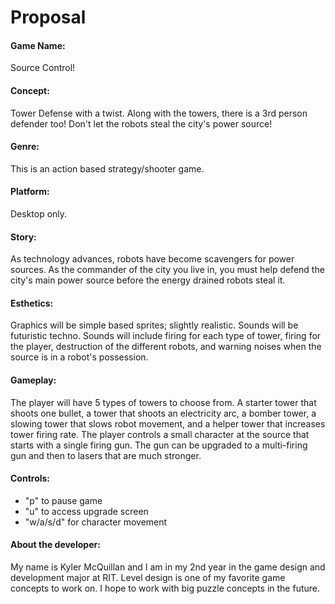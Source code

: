 Proposal
========

#### Game Name:

Source Control!

#### Concept:

Tower Defense with a twist. Along with the towers, there is a 3rd person defender too! Don't let the robots steal the city's power source!

#### Genre:

This is an action based strategy/shooter game.

#### Platform:

Desktop only.

#### Story:

As technology advances, robots have become scavengers for power sources. As the commander of the city you live in, you must help defend the city's main power source before the energy drained robots steal it.

#### Esthetics:

Graphics will be simple based sprites; slightly realistic. Sounds will be futuristic techno. Sounds will include firing for each type of tower, firing for the player, destruction of the different robots, and warning noises when the source is in a robot's possession.

#### Gameplay:

The player will have 5 types of towers to choose from. A starter tower that shoots one bullet, a tower that shoots an electricity arc, a bomber tower, a slowing tower that slows robot movement, and a helper tower that increases tower firing rate. The player controls a small character at the source that starts with a single firing gun. The gun can be upgraded to a multi-firing gun and then to lasers that are much stronger.

#### Controls:

*   "p" to pause game
*   "u" to access upgrade screen
*   "w/a/s/d" for character movement

#### About the developer:

My name is Kyler McQuillan and I am in my 2nd year in the game design and development major at RIT. Level design is one of my favorite game concepts to work on. I hope to work with big puzzle concepts in the future.